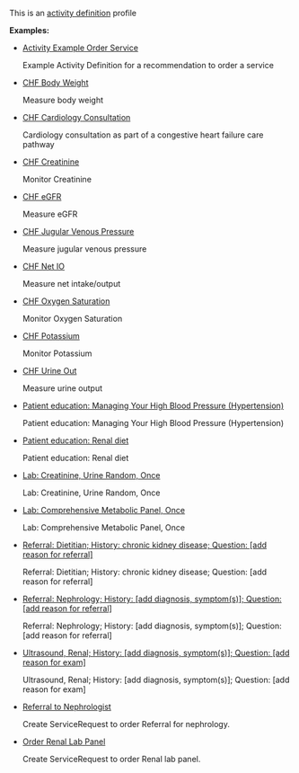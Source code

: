 This is an [activity definition](profiles.html#activity-profiles) profile

**Examples:**

*   [Activity Example Order Service](ActivityDefinition-activity-example-orderservice-ad.html)

    Example Activity Definition for a recommendation to order a service

*   [CHF Body Weight](ActivityDefinition-chf-bodyweight-ad.html)

    Measure body weight

*   [CHF Cardiology Consultation](ActivityDefinition-chf-cardiology-consultation.html)

    Cardiology consultation as part of a congestive heart failure care pathway

*   [CHF Creatinine](ActivityDefinition-chf-creatinine.html)

    Monitor Creatinine

*   [CHF eGFR](ActivityDefinition-chf-egfr.html)

    Measure eGFR

*   [CHF Jugular Venous Pressure](ActivityDefinition-chf-jvp.html)

    Measure jugular venous pressure

*   [CHF Net IO](ActivityDefinition-chf-net-io.html)

    Measure net intake/output

*   [CHF Oxygen Saturation](ActivityDefinition-chf-o2-sat.html)

    Monitor Oxygen Saturation

*   [CHF Potassium](ActivityDefinition-chf-potassium.html)

    Monitor Potassium

*   [CHF Urine Out](ActivityDefinition-chf-urine-out.html)

    Measure urine output

*   [Patient education: Managing Your High Blood Pressure (Hypertension)](ActivityDefinition-cc-cpg-activity-edu-hypertension.html)

    Patient education: Managing Your High Blood Pressure (Hypertension)

*   [Patient education: Renal diet](ActivityDefinition-cc-cpg-activity-edu-renal-diet.html)

    Patient education: Renal diet

*   [Lab: Creatinine, Urine Random, Once](ActivityDefinition-cc-cpg-activity-lab-creatinine.html)

    Lab: Creatinine, Urine Random, Once

*   [Lab: Comprehensive Metabolic Panel, Once](ActivityDefinition-cc-cpg-activity-lab-metabolic.html)

    Lab: Comprehensive Metabolic Panel, Once

*   [Referral: Dietitian; History: chronic kidney disease; Question: \[add reason for referral\]](ActivityDefinition-cc-cpg-activity-referral-dietition.html)

    Referral: Dietitian; History: chronic kidney disease; Question: \[add reason for referral\]

*   [Referral: Nephrology; History: \[add diagnosis, symptom(s)\]; Question: \[add reason for referral\]](ActivityDefinition-cc-cpg-activity-referral-nephrology.html)

    Referral: Nephrology; History: \[add diagnosis, symptom(s)\]; Question: \[add reason for referral\]

*   [Ultrasound, Renal; History: \[add diagnosis, symptom(s)\]; Question: \[add reason for exam\]](ActivityDefinition-cc-cpg-activity-ultrasound-renal.html)

    Ultrasound, Renal; History: \[add diagnosis, symptom(s)\]; Question: \[add reason for exam\]

*   [Referral to Nephrologist](ActivityDefinition-ckd-risk-referral-nephrology.html)

    Create ServiceRequest to order Referral for nephrology.

*   [Order Renal Lab Panel](ActivityDefinition-ckd-risk-renal-lab-order.html)

    Create ServiceRequest to order Renal lab panel.